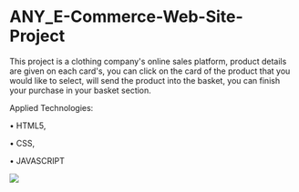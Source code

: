 ﻿# ANY_E-Commerce-Web-Site-Project



 This project is a clothing company's online sales platform, product details are given on each card's, you can click on the card of the product that you would like to select, will send the product into the basket, you can finish your purchase in your basket section. 




 Applied Technologies:

 • HTML5, 

 • CSS,

 • JAVASCRIPT




<img src="https://github.com/ANoyanyasadi/ANY_E-Commerce-Web-Site-Project/blob/main/Gif.gif" width="auto">
